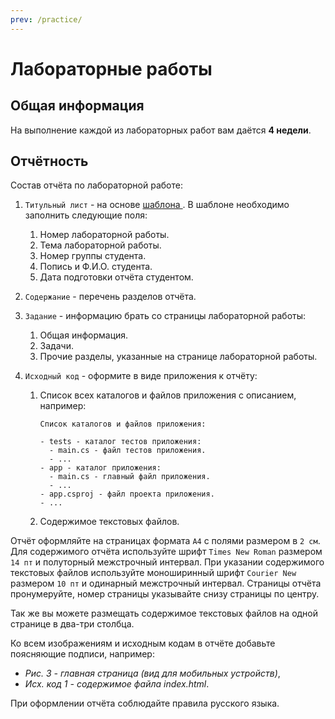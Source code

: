 ```yaml
---
prev: /practice/
---
```


# Лабораторные работы

## Общая информация

На выполнение каждой из лабораторных работ вам даётся **4 недели**.

## Отчётность

Состав отчёта по лабораторной работе:

1. `Титульный лист` - на основе [шаблона
](https://docs.google.com/document/d/1xzM80gUjBRIE0rMcRvRYvlo6VvoCCYV-J7_9yzOTtUI/edit?usp=sharing).
В шаблоне необходимо заполнить следующие поля:

    1. Номер лабораторной работы.
    2. Тема лабораторной работы.
    3. Номер группы студента.
    4. Попись и Ф.И.О. студента.
    5. Дата подготовки отчёта студентом.
    
2. `Содержание` - перечень разделов отчёта.

3. `Задание` - информацию брать со страницы лабораторной работы:

    1. Общая информация.
    2. Задачи.
    3. Прочие разделы, указанные на странице лабораторной работы.
    
4. `Исходный код` - оформите в виде приложения к отчёту:

    1. Список всех каталогов и файлов приложения с описанием, например:

        ```
        Список каталогов и файлов приложения:

        - tests - каталог тестов приложения:
          - main.cs - файл тестов приложения.
          - ...
        - app - каталог приложения:
          - main.cs - главный файл приложения.
          - ...
        - app.csproj - файл проекта приложения.
        - ...
        ```

    2. Содержимое текстовых файлов.

Отчёт оформляйте на страницах формата `A4` с полями размером в `2 см`.
Для содержимого отчёта используйте шрифт `Times New Roman` размером `14 пт` и
полуторный межстрочный интервал. При указании содержимого текстовых файлов 
используйте моноширинный шрифт `Courier New` размером `10 пт` и одинарный 
межстрочный интервал. Страницы отчёта пронумеруйте, номер страницы указывайте
снизу страницы по центру.

Так же вы можете размещать содержимое текстовых файлов на одной странице
в два-три столбца.

Ко всем изображениям и исходным кодам в отчёте добавьте поясняющие подписи, например:

- _Рис. 3 - главная страница (вид для мобильных устройств)_,
- _Исх. код 1 - содержимое файла index.html_.

При оформлении отчёта соблюдайте правила русского языка.